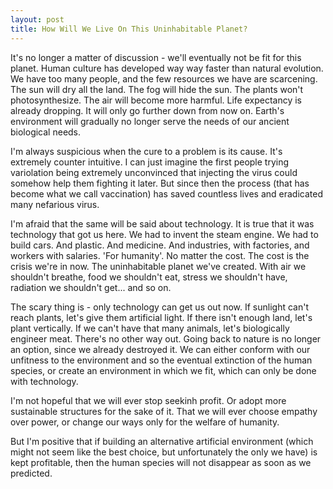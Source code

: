 ```yaml
---
layout: post
title: How Will We Live On This Uninhabitable Planet?
---
```


It's no longer a matter of discussion - we'll eventually not be fit for this planet. Human culture has developed way way faster than natural evolution. We have too many people, and the few resources we have are scarcening.
The sun will dry all the land. The fog will hide the sun. The plants won't photosynthesize. The air will become more harmful. 
Life expectancy is already dropping. It will only go further down from now on.
Earth's environment will gradually no longer serve the needs of our ancient biological needs.

I'm always suspicious when the cure to a problem is its cause. It's extremely counter intuitive. I can just imagine the first people trying variolation being extremely unconvinced that injecting the virus could somehow help them fighting it later. But since then the process (that has become what we call vaccination) has saved countless lives and eradicated many nefarious virus.

I'm afraid that the same will be said about technology. It is true that it was technology that got us here. We had to invent the steam engine. We had to build cars. And plastic. And medicine. And industries, with factories, and workers with salaries. 'For humanity'. No matter the cost. The cost is the crisis we're in now. The uninhabitable planet we've created. With air we shouldn't breathe, food we shouldn't eat, stress we shouldn't have, radiation we shouldn't get... and so on.

The scary thing is - only technology can get us out now.
If sunlight can't reach plants, let's give them artificial light. If there isn't enough land, let's plant vertically. If we can't have that many animals, let's biologically engineer meat. 
There's no other way out. Going back to nature is no longer an option, since we already destroyed it. We can either conform with our unfitness to the environment and so the eventual extinction of the human species, or create an environment in which we fit, which can only be done with technology.

I'm not hopeful that we will ever stop seekinh profit. Or adopt more sustainable structures for the sake of it. That we will ever choose empathy over power, or change our ways only for the welfare of humanity.

But I'm positive that if building an alternative artificial environment (which might not seem like the best choice, but unfortunately the only we have) is kept profitable, then the human species will not disappear as soon as we predicted.

 


